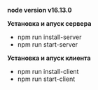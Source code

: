 **node version v16.13.0**

**Установка и апуск сервера**
- npm run install-server
- npm run start-server

**Установка и апуск клиента**
- npm run install-client
- npm run start-client
